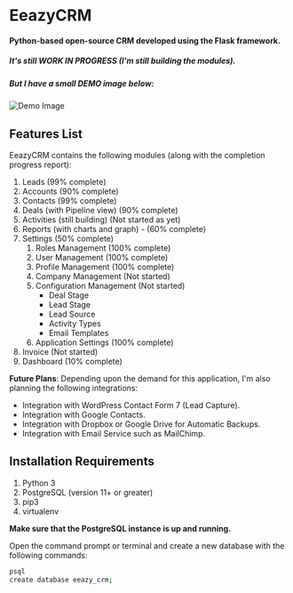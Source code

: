# EeazyCRM

#### Python-based open-source CRM developed using the Flask framework.

##### It's still WORK IN PROGRESS (I'm still building the modules).
##### But I have a small DEMO image below:
![Demo Image](https://i.ibb.co/BsWm9Kf/eeazycrm-demo1.gif)

## Features List

EeazyCRM contains the following modules (along with the completion progress report):

1. Leads (99% complete)
2. Accounts (90% complete)
3. Contacts (99% complete)
4. Deals (with Pipeline view) (90% complete)
5. Activities (still building) (Not started as yet)
6. Reports (with charts and graph) - (60% complete)
7. Settings (50% complete)
   1. Roles Management (100% complete)
   2. User Management (100% complete)
   3. Profile Management (100% complete)
   4. Company Management (Not started)
   5. Configuration Management (Not started)
      - Deal Stage
      - Lead Stage
      - Lead Source
      - Activity Types
      - Email Templates
   6. Application Settings (100% complete)
8. Invoice (Not started)
9. Dashboard (10% complete)

**Future Plans**:
Depending upon the demand for this application, I'm also planning the following integrations:
- Integration with WordPress Contact Form 7 (Lead Capture).
- Integration with Google Contacts.
- Integration with Dropbox or Google Drive for Automatic Backups.
- Integration with Email Service such as MailChimp.

## Installation Requirements

1. Python 3
2. PostgreSQL (version 11+ or greater)
3. pip3
4. virtualenv

**Make sure that the PostgreSQL instance is up and running.**

Open the command prompt or terminal and create a new database with the following commands:

```bash
psql
create database eeazy_crm;
